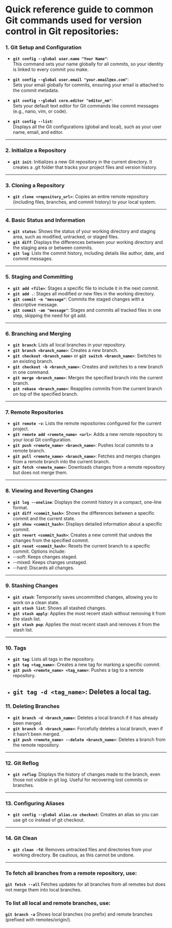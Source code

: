 
# Quick reference guide to common Git commands used for version control in Git repositories:

### 1. Git Setup and Configuration

- **`git config --global user.name "Your Name"`**:  
  This command sets your name globally for all commits, so your identity is linked to every commit you make.

- **`git config --global user.email "your.email@ex.com"`**:  
  Sets your email globally for commits, ensuring your email is attached to the commit metadata.

- **`git config --global core.editor "editor_nm"`**:  
  Sets your default text editor for Git commands like commit messages (e.g., nano, vim, or code).

- **`git config --list`**:  
  Displays all the Git configurations (global and local), such as your user name, email, and editor.
----------
### 2. Initialize a Repository

-   **`git init`**: Initializes a new Git repository in the current directory. It creates a .git folder that tracks your project files and version history. 
---
### 3. Cloning a Repository
-   **`git clone <repository_url>`**: Copies an entire remote repository (including files, branches, and commit history) to your local system.
   ---

### 4. Basic Status and Information
-   **`git status`**: Shows the status of your working directory and staging area, such as modified, untracked, or staged files.
-   **`git diff`**: Displays the differences between your working directory and the staging area or between commits.
-   **`git log`**: Lists the commit history, including details like author, date, and commit messages.
   ---

### 5. Staging and Committing
-   **`git add <file>`**: Stages a specific file to include it in the next commit.
-   **`git add .`**: Stages all modified or new files in the working directory.
-   **`git commit -m "message"`**: Commits the staged changes with a descriptive message.
-   **`git commit -am "message"`**: Stages and commits all tracked files in one step, skipping the need for git add.
  ---

### 6. Branching and Merging
-   **`git branch`**: Lists all local branches in your repository.
-   **`git branch <branch_name>`**: Creates a new branch.
-   **`git checkout <branch_name>`** or **`git switch <branch_name>`**: Switches to an existing branch.
-   **`git checkout -b <branch_name>`**: Creates and switches to a new branch in one command.
-   **`git merge <branch_name>`**: Merges the specified branch into the current branch.
-   **`git rebase <branch_name>`**: Reapplies commits from the current branch on top of the specified branch.
---

### 7. Remote Repositories
-   **`git remote -v`**: Lists the remote repositories configured for the current project.
-   **`git remote add <remote_name> <url>`**: Adds a new remote repository to your local Git configuration.
-   **`git push <remote_name> <branch_name>`**: Pushes local commits to a remote branch.
-   **`git pull <remote_name> <branch_name>`**: Fetches and merges changes from a remote branch into the current branch.
-   **`git fetch <remote_name>`**: Downloads changes from a remote repository but does not merge them.
   
---

### 8. Viewing and Reverting Changes

-   **`git log --oneline`**: Displays the commit history in a compact, one-line format.
-   **`git diff <commit_hash>`**: Shows the differences between a specific commit and the current state.
-   **`git show <commit_hash>`**: Displays detailed information about a specific commit.
-   **`git revert <commit_hash>`**: Creates a new commit that undoes the changes from the specified commit.
-   **`git reset <commit_hash>`**: Resets the current branch to a specific commit. Options include:
-   --soft: Keeps changes staged.
-   --mixed: Keeps changes unstaged.
-   --hard: Discards all changes.
---
### 9. Stashing Changes

-   **`git stash`**: Temporarily saves uncommitted changes, allowing you to work on a clean state.
-   **`git stash list`**: Shows all stashed changes.
-   **`git stash apply`**: Applies the most recent stash without removing it from the stash list.
-   **`git stash pop`**: Applies the most recent stash and removes it from the stash list.
---
### 10. Tags
-   **`git tag`**: Lists all tags in the repository.
-   **`git tag <tag_name>`**: Creates a new tag for marking a specific commit.
-   **`git push <remote_name> <tag_name>`**: Pushes a tag to a remote repository.
-   **`git tag -d <tag_name>`**: Deletes a local tag.
    ----
### 11. Deleting Branches

-   **`git branch -d <branch_name>`**: Deletes a local branch if it has already been merged.
-   **`git branch -D <branch_name>`**: Forcefully deletes a local branch, even if it hasn’t been merged.
-   **`git push <remote_name> --delete <branch_name>`**: Deletes a branch from the remote repository.
---

### 12. Git Reflog

-   **`git reflog`**: Displays the history of changes made to the branch, even those not visible in git log. Useful for recovering lost commits or branches.
    
---

### 13. Configuring Aliases
-   **`git config --global alias.co checkout`**: Creates an alias so you can use git co instead of git checkout.

---
### 14. Git Clean
-   **`git clean -fd`**: Removes untracked files and directories from your working directory. Be cautious, as this cannot be undone.

---
###  To fetch all branches from a remote repository, use:
**`git fetch --all`**
Fetches updates for all branches from all remotes but does not merge them into local branches.

### To list all local and remote branches, use:
**`git branch -a`**
Shows local branches (no prefix) and remote branches (prefixed with remotes/origin/).
    

